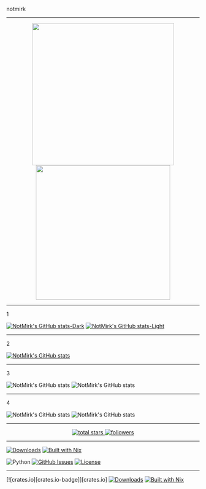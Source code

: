 notmirk

---

<p align='center'>
  <a href="#"><img src="https://github-readme-stats.vercel.app/api?username=notmirk&show_icons=true&theme=github_dark_dimmed&hide_border=true" width="370"></a>
  <a href="#"><img src="https://github-readme-stats.vercel.app/api/top-langs/?username=notmirk&show_icons=true&theme=github_dark_dimmed&hide_border=true" width="350"></a>
</p>	

---

1

[![NotMirk's GitHub stats-Dark](https://github-readme-stats.vercel.app/api?username=notmirk&show_icons=true&theme=dark#gh-dark-mode-only)](https://github.com/notmirk/github-readme-stats#gh-dark-mode-only)
[![NotMirk's GitHub stats-Light](https://github-readme-stats.vercel.app/api?username=notmirk&show_icons=true&theme=default#gh-light-mode-only)](https://github.com/notmirk/github-readme-stats#gh-light-mode-only)

---

2

[![NotMirk's GitHub stats](https://github-readme-stats.vercel.app/api?username=notmirk)](https://github.com/notmirk/github-readme-stats)

---

3

![NotMirk's GitHub stats](https://github-readme-stats.vercel.app/api?username=notmirk&theme=github_dark_dimmed&show_icons=true&hide_border=true)
![NotMirk's GitHub stats](https://github-readme-stats.vercel.app/api?username=notmirk&theme=github_dark_dimmed&show_icons=true&hide_border=true)

---

4

![NotMirk's GitHub stats](https://github-readme-stats.vercel.app/api?username=notmirk&theme=transparent&show_icons=true&hide_border=true)
![NotMirk's GitHub stats](https://github-readme-stats.vercel.app/api?username=notmirk&theme=transparent&show_icons=true&hide_border=true)

---

<p align='center'>
    <a href='https://github.com/notmirk?tab=repositories&sort=stargazers'>
        <img alt='total stars' title='Total stars on GitHub' src='https://custom-icon-badges.herokuapp.com/badge/dynamic/json?logo=star&color=55960c&labelColor=488207&label=Stars&style=for-the-badge&query=%24.stars&url=https://api.github-star-counter.workers.dev/user/notmirk'/>
    </a>	
    <a href='https://github.com/notmirk?tab=followers'>
        <img alt='followers' title='Follow Me on GitHub' src='https://custom-icon-badges.herokuapp.com/github/followers/notmirk?color=236ad3&labelColor=1155ba&style=for-the-badge&logo=person-add&label=Follow&logoColor=white'/>
    </a>
</p>

<!--
**notmirk/notmirk** is a ✨ _special_ ✨ repository because its `README.md` (this file) appears on your GitHub profile.

Here are some ideas to get you started:

- 🔭 I’m currently working on ...
- 🌱 I’m currently learning ...
- 👯 I’m looking to collaborate on ...
- 🤔 I’m looking for help with ...
- 💬 Ask me about ...
- 📫 How to reach me: ...
- 😄 Pronouns: ...
- ⚡ Fun fact: ...

- DLNA player
- text log filter
- PuTTY Start
-->

---

[![Downloads][downloads-badge]][releases]
[![Built with Nix][builtwithnix-badge]][builtwithnix]

![Python](https://img.shields.io/badge/python-v3.6+-blue.svg)
[![GitHub Issues](https://img.shields.io/github/issues/anfederico/clairvoyant.svg)](https://github.com/notmirk/notmirk/issues)
[![License](https://img.shields.io/badge/license-MIT-blue.svg)](https://opensource.org/licenses/MIT)

[builtwithnix-badge]: https://img.shields.io/badge/builtwith-nix-7d81f7?style=flat-square
[builtwithnix]: https://builtwithnix.org/
[downloads-badge]: https://img.shields.io/github/downloads/notmirk/notmirk/total?style=flat-square
[releases]: https://github.com/notmirk/notmirk/releases

---

[![crates.io][crates.io-badge]][crates.io]
[![Downloads][downloads-badge]][releases]
[![Built with Nix][builtwithnix-badge]][builtwithnix]
